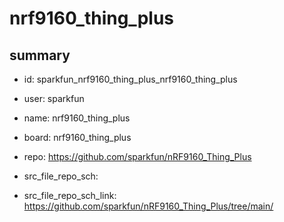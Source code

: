 # nrf9160_thing_plus
 
## summary 
* id: sparkfun_nrf9160_thing_plus_nrf9160_thing_plus
* user: sparkfun
* name: nrf9160_thing_plus
* board: nrf9160_thing_plus
* repo: https://github.com/sparkfun/nRF9160_Thing_Plus



* src_file_repo_sch: 
* src_file_repo_sch_link: https://github.com/sparkfun/nRF9160_Thing_Plus/tree/main/




